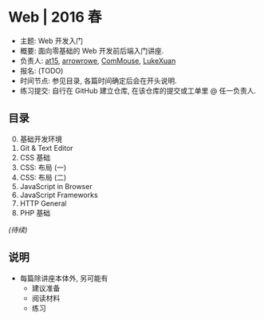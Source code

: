 # Web | 2016 春

- 主题:
  Web 开发入门
- 概要:
  面向零基础的 Web 开发前后端入门讲座.
- 负责人:
  [at15][at15.gh],
  [arrowrowe][arrowrowe.gh],
  [ComMouse][ComMouse.gh],
  [LukeXuan][LukeXuan.gh]
- 报名:
  (TODO)
- 时间节点:
  参见目录, 各篇时间确定后会在开头说明.
- 练习提交:
  自行在 GitHub 建立仓库, 在该仓库的提交或工单里 @ 任一负责人.

## 目录

0. 基础开发环境
0. Git & Text Editor
0. CSS 基础
0. CSS: 布局 (一)
0. CSS: 布局 (二)
0. JavaScript in Browser
0. JavaScript Frameworks
0. HTTP General
0. PHP 基础

_(待续)_

## 说明

- 每篇除讲座本体外, 另可能有
  - 建议准备
  - 阅读材料
  - 练习

[at15.gh]: https://github.com/at15
[arrowrowe.gh]: https://github.com/arrowrowe
[ComMouse.gh]: https://github.com/ComMouse
[LukeXuan.gh]: https://github.com/LukeXuan
